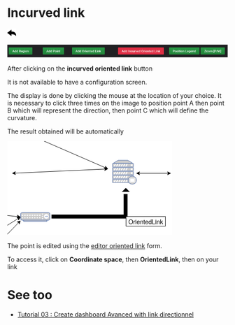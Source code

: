 # Incurved link

[![](../../screenshots/other/Go-back.png)](README.md)

![menu](../../screenshots/panel/incurved-menu.jpg)

After clicking on the **incurved oriented link** button

It is not available to have a configuration screen.

The display is done by clicking the mouse at the location of your choice. It is necessary to click three times on the image to position point A then point B which will represent the direction, then point C which will define the curvature.

The result obtained will be automatically

![IncurvedOrientedLink](../../screenshots/panel/IncurvedOrientedLink.png)

The point is edited using the [editor oriented link](../editor/coordinates-space-link.md) form.

To access it, click on **Coordinate space**, then **OrientedLink**, then on your link


# See too

- [Tutorial 03 : Create dashboard Avanced with link directionnel](../demo/tutorial03.md)
